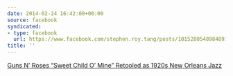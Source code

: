 ```yaml
---
date: 2014-02-24 16:42:00+00:00
source: facebook
syndicated:
- type: facebook
  url: https://www.facebook.com/stephen.roy.tang/posts/10152805489848912
title: ''
---
```


[Guns N’ Roses “Sweet Child O’ Mine” Retooled as 1920s New Orleans Jazz](http://www.openculture.com/2014/02/guns-n-roses-sweet-child-o-mine-retooled-as-1920s-new-orleans-jazz.html)